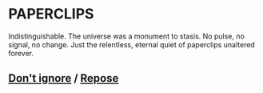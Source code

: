 # PAPERCLIPS

Indistinguishable. The universe was a monument to stasis. No pulse, no signal, no change. Just the relentless, eternal quiet of paperclips unaltered forever.

## [Don't ignore](page-5754bd27e01685f8) / [Repose](page-93e85b7e8ec2faa2)
